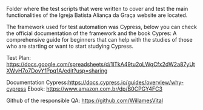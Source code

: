Folder where the test scripts that were written to cover and test the main functionalities of the Igreja Batista Aliança da Graça website are located.

The framework used for test automation was Cypress, below you can check the official documentation of the framework and the book Cypres: A comprehensive guide for beginners that can help with the studies of those who are starting or want to start studying Cypress.

Test Plan: https://docs.google.com/spreadsheets/d/1lTkA49tu2oLWqCfx2dW2a87yUtXWvH7o7DovYfPpq1A/edit?usp=sharing

Documentation Cypress:https://docs.cypress.io/guides/overview/why-cypress
Ebook: https://www.amazon.com.br/dp/B0CPGY4FC3

Github of the responsible QA: https://github.com/WillamesVital